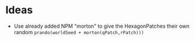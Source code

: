 # Ideas

 * Use already added NPM "morton" to give the HexagonPatches their own random `prando(worldSeed + morton(qPatch,rPatch)))` 
                                                                                                                          
 
